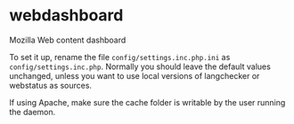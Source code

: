 webdashboard
============

Mozilla Web content dashboard

To set it up, rename the file ```config/settings.inc.php.ini``` as ```config/settings.inc.php```.
Normally you should leave the default values unchanged, unless you want to use local versions of langchecker or webstatus as sources.

If using Apache, make sure the cache folder is writable by the user running the daemon.
